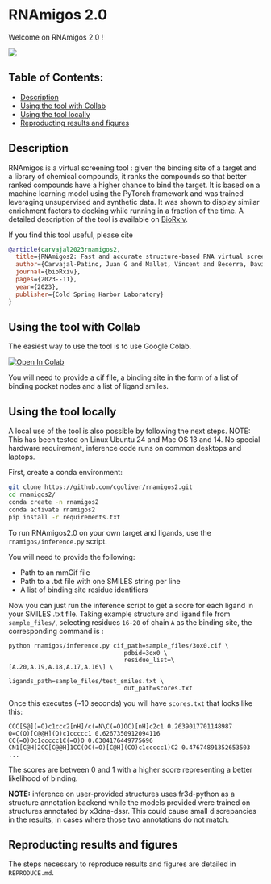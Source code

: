 # RNAmigos 2.0

Welcome on RNAmigos 2.0 !

<img src="figs/rnamigos2.png">

## Table of Contents:

- [Description](#description)
- [Using the tool with Collab](#Using-the-tool-with-Collab)
- [Using the tool locally](#Using-the-tool-locally)
- [Reproducting results and figures](#Reproducting-results-and-figures)

## Description

RNAmigos is a virtual screening tool : given the binding site of a target and a library of chemical compounds, it
ranks the compounds so that better ranked compounds have a higher chance to bind the target.
It is based on a machine learning model using the PyTorch framework and was trained leveraging unsupervised and
synthetic data.
It was shown to display similar enrichment factors to docking while running in a fraction of the time.
A detailed description of the tool is available
on [BioRxiv](https://www.biorxiv.org/content/10.1101/2023.11.23.568394v2).

If you find this tool useful, please cite

```bib
@article{carvajal2023rnamigos2,
  title={RNAmigos2: Fast and accurate structure-based RNA virtual screening with semi-supervised graph learning and large-scale docking data},
  author={Carvajal-Patino, Juan G and Mallet, Vincent and Becerra, David and Ni{\~n}o Vasquez, Luis Fernando and Oliver, Carlos and Waldisp{\"u}hl, J{\'e}r{\^o}me},
  journal={bioRxiv},
  pages={2023--11},
  year={2023},
  publisher={Cold Spring Harbor Laboratory}
}
```

## Using the tool with Collab

The easiest way to use the tool is to use Google Colab.

[![Open In Colab](https://colab.research.google.com/assets/colab-badge.svg)](https://colab.research.google.com/github/cgoliver/rnamigos2/blob/master/rnamigos_inference.ipynb)

You will need to provide a cif file, a binding site in the form of a list of binding pocket nodes and a list of ligand
smiles.

## Using the tool locally

A local use of the tool is also possible by following the next steps.
NOTE: This has been tested on Linux Ubuntu 24 and Mac OS 13 and 14. No special hardware requirement, inference code runs
on common desktops and laptops.

First, create a conda environment:

```bash
git clone https://github.com/cgoliver/rnamigos2.git
cd rnamigos2/
conda create -n rnamigos2
conda activate rnamigos2
pip install -r requirements.txt
```

To run RNAmigos2.0 on your own target and ligands, use the `rnamigos/inference.py` script.

You will need to provide the following:

* Path to an mmCif file
* Path to a .txt file with one SMILES string per line
* A list of binding site residue identifiers

Now you can just run the inference script to get a score for each ligand in your SMILES .txt file.
Taking example structure and ligand file from `sample_files/`, selecting residues `16-20` of chain `A` as the binding
site, the corresponding command is :

```
python rnamigos/inference.py cif_path=sample_files/3ox0.cif \
                                pdbid=3ox0 \
                                residue_list=\[A.20,A.19,A.18,A.17,A.16\] \
                                ligands_path=sample_files/test_smiles.txt \
                                out_path=scores.txt
``` 

Once this executes (~10 seconds) you will have `scores.txt` that looks like this:

```
CCC[S@](=O)c1ccc2[nH]/c(=N\C(=O)OC)[nH]c2c1 0.2639017701148987
O=C(O)[C@@H](O)c1ccccc1 0.6267350912094116
CC(=O)Oc1ccccc1C(=O)O 0.6304176449775696
CN1[C@H]2CC[C@@H]1CC(OC(=O)[C@H](CO)c1ccccc1)C2 0.47674891352653503
...
```

The scores are between 0 and 1 with a higher score representing a better likelihood of binding.

**NOTE:** inference on user-provided structures uses fr3d-python as a structure annotation backend while the models 
provided were trained on structures annotated by x3dna-dssr. 
This could cause small discrepancies in the results, in cases where those two annotations do not match.

## Reproducting results and figures

The steps necessary to reproduce results and figures are detailed in `REPRODUCE.md`.
